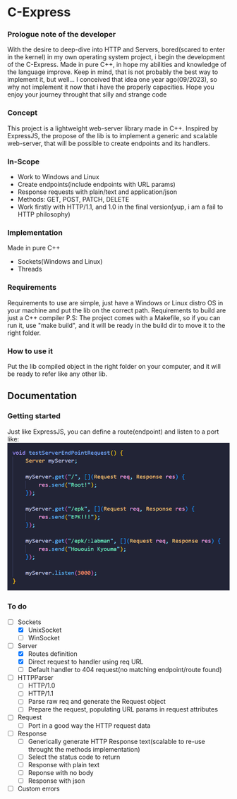 # C-Express
### Prologue note of the developer
With the desire to deep-dive into HTTP and Servers, bored(scared to enter in the kernel) in my own operating system project, i begin the development of the C-Express. 
Made in pure C++, in hope my abilities and knowledge of the language improve.
Keep in mind, that is not probably the best way to implement it, but well... I conceived that idea one year ago(09/2023), so why not implement it now that i have the properly capacities.
Hope you enjoy your journey throught that silly and strange code

### Concept
This project is a lightweight web-server library made in C++. 
Inspired by ExpressJS, the propose of the lib is to implement a generic and scalable web-server, that will be possible to create endpoints and its handlers.

### In-Scope
- Work to Windows and Linux
- Create endpoints(include endpoints with URL params)
- Response requests with plain/text and application/json
- Methods: GET, POST, PATCH, DELETE
- Work firstly with HTTP/1.1, and 1.0 in the final version(yup, i am a fail to HTTP philosophy)

### Implementation
Made in pure C++
- Sockets(Windows and Linux)
- Threads

### Requirements
Requirements to use are simple, just have a Windows or Linux distro OS in your machine and put the lib on the correct path.
Requirements to build are just a C++ compiler
P.S: The project comes with a Makefile, so if you can run it, use "make build", and it will be ready in the build dir to move it to the right folder.

### How to use it
Put the lib compiled object in the right folder on your computer, and it will be ready to refer like any other lib.

## Documentation
### Getting started
Just like ExpressJS, you can define a route(endpoint) and listen to a port like:
![Getting started](docs/images/doc1.png)

### To do
- [ ] Sockets
  - [x] UnixSocket
  - [ ] WinSocket
- [ ] Server
  - [x] Routes definition
  - [x] Direct request to handler using req URL
  - [ ] Default handler to 404 request(no matching endpoint/route found)
- [ ] HTTPParser
  - [ ] HTTP/1.0
  - [ ] HTTP/1.1
  - [ ] Parse raw req and generate the Request object
  - [ ] Prepare the request, populating URL params in request attributes
- [ ] Request
  - [ ] Port in a good way the HTTP request data 
- [ ] Response
  - [ ] Generically generate HTTP Response text(scalable to re-use throught the methods implementation)
  - [ ] Select the status code to return
  - [ ] Response with plain text
  - [ ] Reponse with no body
  - [ ] Response with json
- [ ] Custom errors
